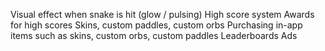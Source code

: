 Visual effect when snake is hit (glow / pulsing)
High score system
Awards for high scores
Skins, custom paddles, custom orbs
Purchasing in-app items such as skins, custom orbs, custom paddles
Leaderboards
Ads